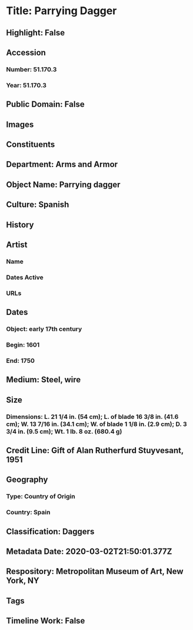 # Title: Parrying Dagger
## Highlight: False
## Accession
### Number: 51.170.3
### Year: 51.170.3
## Public Domain: False
## Images
## Constituents
## Department: Arms and Armor
## Object Name: Parrying dagger
## Culture: Spanish
## History
## Artist
### Name
### Dates Active
### URLs
## Dates
### Object: early 17th century
### Begin: 1601
### End: 1750
## Medium: Steel, wire
## Size
### Dimensions: L. 21 1/4 in. (54 cm); L. of blade 16 3/8 in. (41.6 cm); W. 13 7/16 in. (34.1 cm); W. of blade 1 1/8 in. (2.9 cm); D. 3 3/4 in. (9.5 cm); Wt. 1 lb. 8 oz. (680.4 g)
## Credit Line: Gift of Alan Rutherfurd Stuyvesant, 1951
## Geography
### Type: Country of Origin
### Country: Spain
## Classification: Daggers
## Metadata Date: 2020-03-02T21:50:01.377Z
## Respository: Metropolitan Museum of Art, New York, NY
## Tags
## Timeline Work: False